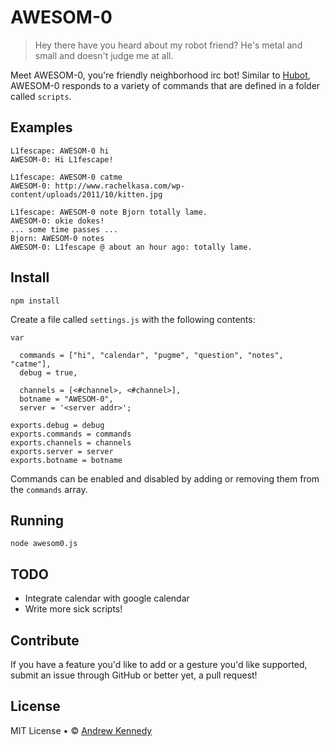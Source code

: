 # AWESOM-0
> Hey there have you heard about my robot friend? He's metal and small and doesn't judge me at all.

Meet AWESOM-0, you're friendly neighborhood irc bot! Similar to [Hubot](http://hubot.github.com/), AWESOM-0 responds to a variety of commands that are defined in a folder called <code>scripts</code>.

## Examples

```
L1fescape: AWESOM-0 hi
AWESOM-0: Hi L1fescape!

L1fescape: AWESOM-0 catme
AWESOM-0: http://www.rachelkasa.com/wp-content/uploads/2011/10/kitten.jpg

L1fescape: AWESOM-0 note Bjorn totally lame.
AWESOM-0: okie dokes!
... some time passes ...
Bjorn: AWESOM-0 notes
AWESOM-0: L1fescape @ about an hour ago: totally lame.
```

## Install

```
npm install
```

Create a file called <code>settings.js</code> with the following contents:

```
var

  commands = ["hi", "calendar", "pugme", "question", "notes", "catme"],
  debug = true,

  channels = [<#channel>, <#channel>],
  botname = "AWESOM-0",
  server = '<server addr>';

exports.debug = debug
exports.commands = commands
exports.channels = channels
exports.server = server
exports.botname = botname
```

Commands can be enabled and disabled by adding or removing them from the <code>commands</code> array.

## Running

```
node awesom0.js
```

## TODO

- Integrate calendar with google calendar
- Write more sick scripts!

## Contribute

If you have a feature you'd like to add or a gesture you'd like supported, submit an issue through GitHub or better yet, a pull request!

## License

MIT License • © [Andrew Kennedy](https://github.com/L1fescape)
